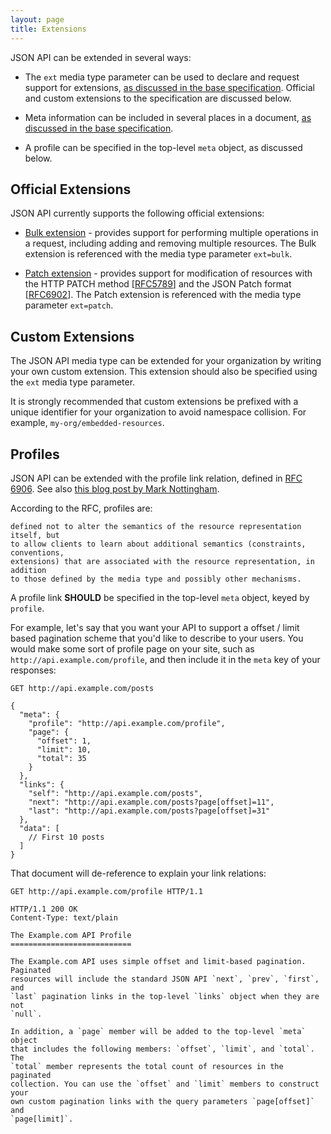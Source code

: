 ```yaml
---
layout: page
title: Extensions
---
```


JSON API can be extended in several ways:

* The `ext` media type parameter can be used to declare and request support for
  extensions, [as discussed in the base specification](/format#extending).
  Official and custom extensions to the specification are discussed below.

* Meta information can be included in several places in a document,
  [as discussed in the base specification](/format/#document-structure-meta).

* A profile can be specified in the top-level `meta` object, as discussed below.

## Official Extensions <a href="#official-extensions" id="official-extensions" class="headerlink"></a>

JSON API currently supports the following official extensions:

* [Bulk extension](/extensions/bulk/) - provides support for performing multiple
  operations in a request, including adding and removing multiple resources.
  The Bulk extension is referenced with the media type parameter `ext=bulk`.

* [Patch extension](/extensions/patch/) - provides support for modification of resources
  with the HTTP PATCH method [[RFC5789](http://tools.ietf.org/html/rfc5789)]
  and the JSON Patch format [[RFC6902](http://tools.ietf.org/html/rfc6902)].
  The Patch extension is referenced with the media type parameter `ext=patch`.

## Custom Extensions <a href="#custom-extensions" id="custom-extensions" class="headerlink"></a>

The JSON API media type can be extended for your organization by writing your
own custom extension. This extension should also be specified using the `ext`
media type parameter.

It is strongly recommended that custom extensions be prefixed with a unique
identifier for your organization to avoid namespace collision. For example,
`my-org/embedded-resources`.

## Profiles <a href="#profiles" id="profiles" class="headerlink"></a>

JSON API can be extended with the profile link relation, defined in [RFC
6906](http://tools.ietf.org/html/rfc6906). See also [this blog post by Mark
Nottingham](http://www.mnot.net/blog/2012/04/17/profiles).

According to the RFC, profiles are:

```text
defined not to alter the semantics of the resource representation itself, but
to allow clients to learn about additional semantics (constraints, conventions,
extensions) that are associated with the resource representation, in addition
to those defined by the media type and possibly other mechanisms.
```

A profile link **SHOULD** be specified in the top-level `meta` object, keyed
by `profile`.

For example, let's say that you want your API to support a offset / limit
based pagination scheme that you'd like to describe to your users. You would
make some sort of profile page on your site, such as
`http://api.example.com/profile`, and then include it in the `meta` key of
your responses:

```text
GET http://api.example.com/posts

{
  "meta": {
    "profile": "http://api.example.com/profile",
    "page": {
      "offset": 1,
      "limit": 10,
      "total": 35
    }
  },
  "links": {
    "self": "http://api.example.com/posts",
    "next": "http://api.example.com/posts?page[offset]=11",
    "last": "http://api.example.com/posts?page[offset]=31"
  },
  "data": [
    // First 10 posts
  ]
}
```

That document will de-reference to explain your link relations:

```text
GET http://api.example.com/profile HTTP/1.1
```

```text
HTTP/1.1 200 OK
Content-Type: text/plain

The Example.com API Profile
===========================

The Example.com API uses simple offset and limit-based pagination. Paginated
resources will include the standard JSON API `next`, `prev`, `first`, and
`last` pagination links in the top-level `links` object when they are not
`null`.

In addition, a `page` member will be added to the top-level `meta` object
that includes the following members: `offset`, `limit`, and `total`. The
`total` member represents the total count of resources in the paginated
collection. You can use the `offset` and `limit` members to construct your
own custom pagination links with the query parameters `page[offset]` and
`page[limit]`.
```
